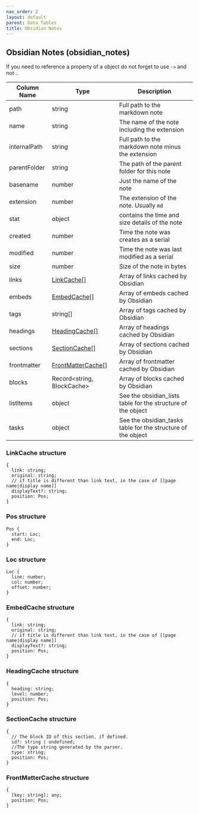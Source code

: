 ```yaml
---
nav_order: 2
layout: default
parent: Data Tables
title: Obsidian Notes
---
```

## Obsidian Notes (obsidian_notes)

If you need to reference a property of a object do not forget to use `->` and not `.`

| Column Name  | Type                                              | Description                                                  |
| ------------ | ------------------------------------------------- | ------------------------------------------------------------ |
| path         | string                                            | Full path to the markdown note                               |
| name         | string                                            | The name of the note including the extension                 |
| internalPath | string                                            | Full path to the markdown note minus the extension           |
| parentFolder | string                                            | The path of the parent folder for this note                  |
| basename     | number                                            | Just the name of the note                                    |
| extension    | number                                            | The extension of the note. Usually `md`                      |
| stat         | object                                            | contains the time and size details of the note               |
| created      | number                                            | Time the note was creates as a serial                        |
| modified     | number                                            | Time the note was last modified as a serial                  |
| size         | number                                            | Size of the note in bytes                                    |
| links        | [LinkCache[]](#linkcache-structure)               | Array of links cached by Obsidian                            |
| embeds       | [EmbedCache[]](#embedcache-structure)             | Array of embeds cached by Obsidian                           |
| tags         | string[]                                          | Array of tags cached by Obsidian                             |
| headings     | [HeadingCache[]](#headingcache-structure)         | Array of headings cached by Obsidian                         |
| sections     | [SectionCache[]](#sectioncache-structure)         | Array of sections cached by Obsidian                         |
| frontmatter  | [FrontMatterCache[]](#frontmattercache-structure) | Array of frontmatter cached by Obsidian                      |
| blocks       | Record<string, BlockCache>                        | Array of blocks cached by Obsidian                           |
| listItems    | object                                            | See the obsidian_lists table for the structure of the object |
| tasks        | object                                            | See the obsidian_tasks table for the structure of the object |

### LinkCache structure

```text
{
  link: string;
  original: string;
  // if title is different than link text, in the case of [[page name|display name]]
  displayText?: string;
  position: Pos;
}
```

### Pos structure

```text
Pos {
  start: Loc;
  end: Loc;
}
```

### Loc structure

```text
Loc {
  line: number;
  col: number;
  offset: number;
}
```

### EmbedCache structure

```text
{
  link: string;
  original: string;
  // if title is different than link text, in the case of [[page name|display name]]
  displayText?: string;
  position: Pos;
}
```

### HeadingCache structure

```text
{
  heading: string;
  level: number;
  position: Pos;
}
```

### SectionCache structure

```text
{
  // The block ID of this section, if defined.
  id?: string | undefined;
  //The type string generated by the parser.
  type: string;
  position: Pos;
}
```

### FrontMatterCache structure

```text
{
  [key: string]: any;
  position: Pos;
}
```